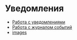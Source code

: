 # Уведомления

- [Работа с уведомлениями](/docs/cryptoarm/v6.0/008-cryptoarm/01-notifications/)
- [Работа с журналом событий](/docs/cryptoarm/v6.0/008-cryptoarm/02-journal/)
- [images](/docs/cryptoarm/v6.0/008-cryptoarm/images/)